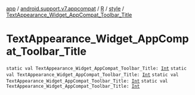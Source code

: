 [app](../../../index.md) / [android.support.v7.appcompat](../../index.md) / [R](../index.md) / [style](index.md) / [TextAppearance_Widget_AppCompat_Toolbar_Title](.)

# TextAppearance_Widget_AppCompat_Toolbar_Title

`static val TextAppearance_Widget_AppCompat_Toolbar_Title: `[`Int`](https://kotlinlang.org/api/latest/jvm/stdlib/kotlin/-int/index.html)
`static val TextAppearance_Widget_AppCompat_Toolbar_Title: `[`Int`](https://kotlinlang.org/api/latest/jvm/stdlib/kotlin/-int/index.html)
`static val TextAppearance_Widget_AppCompat_Toolbar_Title: `[`Int`](https://kotlinlang.org/api/latest/jvm/stdlib/kotlin/-int/index.html)
`static val TextAppearance_Widget_AppCompat_Toolbar_Title: `[`Int`](https://kotlinlang.org/api/latest/jvm/stdlib/kotlin/-int/index.html)